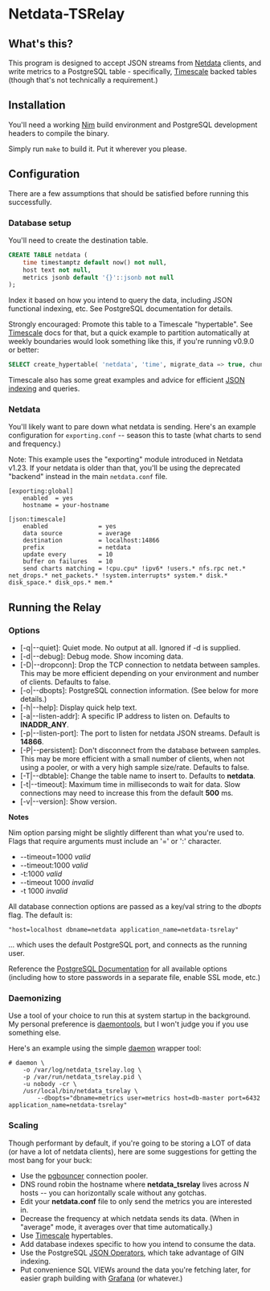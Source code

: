 
Netdata-TSRelay
===============

What's this?
------------

This program is designed to accept JSON streams from
[Netdata](https://my-netdata.io/) clients, and write metrics to a
PostgreSQL table - specifically, [Timescale](http://timescale.com)
backed tables (though that's not technically a requirement.)


Installation
------------

You'll need a working [Nim](http://nim-lang.org) build environment and
PostgreSQL development headers to compile the binary.

Simply run `make` to build it.  Put it wherever you please.


Configuration
-------------

There are a few assumptions that should be satisfied before running
this successfully.

### Database setup

You'll need to create the destination table.

```sql
CREATE TABLE netdata (
	time timestamptz default now() not null,
	host text not null,
	metrics jsonb default '{}'::jsonb not null
);
```

Index it based on how you intend to query the data, including JSON
functional indexing, etc.  See PostgreSQL documentation for details.

Strongly encouraged:  Promote this table to a Timescale "hypertable".
See [Timescale](http://timescale.com) docs for that, but a quick example
to partition automatically at weekly boundaries would look something
like this, if you're running v0.9.0 or better:

```sql
SELECT create_hypertable( 'netdata', 'time', migrate_data => true, chunk_time_interval => '1 week'::interval );
```

Timescale also has some great examples and advice for efficient [JSON
indexing](https://docs.timescale.com/timescaledb/latest/how-to-guides/schema-management/json/#json)
and queries.


### Netdata

You'll likely want to pare down what netdata is sending.  Here's an
example configuration for `exporting.conf` -- season this to taste (what
charts to send and frequency.)

Note: This example uses the "exporting" module introduced in
Netdata v1.23.  If your netdata is older than that, you'll be using
the deprecated "backend" instead in the main `netdata.conf` file.

```
[exporting:global]
	enabled  = yes
	hostname = your-hostname

[json:timescale]
	enabled              = yes
	data source          = average
	destination          = localhost:14866
	prefix               = netdata
	update every         = 10
	buffer on failures   = 10
	send charts matching = !cpu.cpu* !ipv6* !users.* nfs.rpc net.* net_drops.* net_packets.* !system.interrupts* system.* disk.* disk_space.* disk_ops.* mem.*
```


Running the Relay
-----------------

### Options

  * [-q|--quiet]:    Quiet mode.  No output at all. Ignored if -d is supplied.
  * [-d|--debug]:    Debug mode.  Show incoming data.
  * [-D|--dropconn]: Drop the TCP connection to netdata between samples.
                     This may be more efficient depending on your environment and
                     number of clients.  Defaults to false.
  * [-o|--dbopts]:   PostgreSQL connection information.  (See below for more details.)
  * [-h|--help]:     Display quick help text.
  * [-a|--listen-addr]: A specific IP address to listen on.  Defaults to **INADDR_ANY**.
  * [-p|--listen-port]: The port to listen for netdata JSON streams.
                     Default is **14866**.
  * [-P|--persistent]: Don't disconnect from the database between samples. This may be
                     more efficient with a small number of clients, when not using a
                     pooler, or with a very high sample size/rate.  Defaults to false.
  * [-T|--dbtable]:  Change the table name to insert to.  Defaults to **netdata**.
  * [-t|--timeout]:  Maximum time in milliseconds to wait for data.  Slow
                     connections may need to increase this from the default **500** ms.
  * [-v|--version]:  Show version.



**Notes**

Nim option parsing might be slightly different than what you're used to.
Flags that require arguments must include an '=' or ':' character.

  * --timeout=1000  *valid*
  * --timeout:1000  *valid*
  * -t:1000  *valid*
  * --timeout 1000  *invalid*
  * -t 1000  *invalid*

All database connection options are passed as a key/val string to the
*dbopts* flag.  The default is:

	"host=localhost dbname=netdata application_name=netdata-tsrelay"

... which uses the default PostgreSQL port, and connects as the running
user.

Reference the [PostgreSQL Documentation](https://www.postgresql.org/docs/current/static/libpq-connect.html#LIBPQ-PARAMKEYWORDS)
for all available options (including how to store passwords in a
separate file, enable SSL mode, etc.)


### Daemonizing

Use a tool of your choice to run this at system
startup in the background.  My personal preference is
[daemontools](https://cr.yp.to/daemontools.html), but I won't judge you
if you use something else.

Here's an example using the simple
[daemon](https://www.freebsd.org/cgi/man.cgi?query=daemon&apropos=0&sektion=8&manpath=FreeBSD+11.0-RELEASE+and+Ports&arch=default&format=html) wrapper tool:

	# daemon \
		-o /var/log/netdata_tsrelay.log \
		-p /var/run/netdata_tsrelay.pid \
		-u nobody -cr \
		/usr/local/bin/netdata_tsrelay \
			--dbopts="dbname=metrics user=metrics host=db-master port=6432 application_name=netdata-tsrelay"

### Scaling

Though performant by default, if you're going to be storing a LOT of
data (or have a lot of netdata clients), here are some suggestions for
getting the most bang for your buck:

  * Use the [pgbouncer](https://pgbouncer.github.io/) connection
    pooler.
  * DNS round robin the hostname where **netdata_tsrelay** lives across
    *N* hosts -- you can horizontally scale without any gotchas.
  * Edit your **netdata.conf** file to only send the metrics you are
    interested in.
  * Decrease the frequency at which netdata sends its data. (When in
    "average" mode, it averages over that time automatically.)
  * Use [Timescale](http://timescale.com) hypertables.
  * Add database indexes specific to how you intend to consume the data.
  * Use the PostgreSQL
    [JSON Operators](https://www.postgresql.org/docs/current/static/functions-json.html#FUNCTIONS-JSONB-OP-TABLE),
	which take advantage of GIN indexing.
  * Put convenience SQL VIEWs around the data you're fetching later, for
    easier graph building with [Grafana](https://grafana.com/) (or whatever.)

